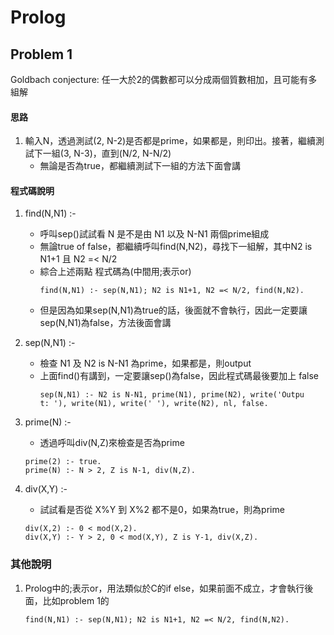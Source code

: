 # Prolog

## Problem 1
Goldbach conjecture: 任一大於2的偶數都可以分成兩個質數相加，且可能有多組解

#### 思路
1. 輸入N，透過測試(2, N-2)是否都是prime，如果都是，則印出。接著，繼續測試下一組(3, N-3)，直到(N/2, N-N/2)
    * 無論是否為true，都繼續測試下一組的方法下面會講

#### 程式碼說明
1. find(N,N1) :-
    * 呼叫sep()試試看 N 是不是由 N1 以及 N-N1 兩個prime組成
    * 無論true of false，都繼續呼叫find(N,N2)，尋找下一組解，其中N2 is N1+1 且 N2 =< N/2
    * 綜合上述兩點 程式碼為(中間用;表示or)
        ```
        find(N,N1) :- sep(N,N1); N2 is N1+1, N2 =< N/2, find(N,N2).
        ```
    * 但是因為如果sep(N,N1)為true的話，後面就不會執行，因此一定要讓sep(N,N1)為false，方法後面會講

2. sep(N,N1) :-
    * 檢查 N1 及 N2 is N-N1 為prime，如果都是，則output
    * 上面find()有講到，一定要讓sep()為false，因此程式碼最後要加上 false
        ```
        sep(N,N1) :- N2 is N-N1, prime(N1), prime(N2), write('Outpu    t: '), write(N1), write(' '), write(N2), nl, false.
        ```

3. prime(N) :-
    * 透過呼叫div(N,Z)來檢查是否為prime
    ```
    prime(2) :- true.
    prime(N) :- N > 2, Z is N-1, div(N,Z).
    ```

4. div(X,Y) :-
    * 試試看是否從 X%Y 到 X%2 都不是0，如果為true，則為prime
    ```
    div(X,2) :- 0 < mod(X,2).
    div(X,Y) :- Y > 2, 0 < mod(X,Y), Z is Y-1, div(X,Z).
    ```





### 其他說明
1. Prolog中的;表示or，用法類似於C的if else，如果前面不成立，才會執行後面，比如problem 1的
    ```
    find(N,N1) :- sep(N,N1); N2 is N1+1, N2 =< N/2, find(N,N2).
    ```

